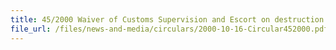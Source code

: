 ```yaml
---
title: 45/2000 Waiver of Customs Supervision and Escort on destruction of GST-unpaid goods
file_url: /files/news-and-media/circulars/2000-10-16-Circular452000.pdf
---
```

